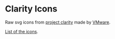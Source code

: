 # Clarity Icons

Raw svg icons from [project clarity](https://vmware.github.io/clarity/) made by [VMware](https://github.com/vmware).

[List of the icons](https://vmware.github.io/clarity/icons/icon-sets).
